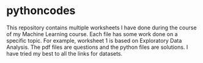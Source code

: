 # pythoncodes
This repository contains multiple worksheets I have done during the course of my Machine Learning course.
Each file has some work done on a specific topic.
For example, worksheet 1 is based on Exploratory Data Analysis.
The pdf files are questions and the python files are solutions.
I have tried my best to all the links for datasets.
